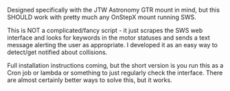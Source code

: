 Designed specifically with the JTW Astronomy GTR mount in mind, but this SHOULD work with pretty much any OnStepX mount running SWS.

This is NOT a complicated/fancy script - it just scrapes the SWS web interface and looks for keywords in the motor statuses and sends a text message alerting the user as appropriate.  I developed it as an easy way to detect/get notified about collisions.

Full installation instructions coming, but the short version is you run this as a Cron job or lambda or something to just regularly check the interface.  There are almost certainly better ways to solve this, but it works.
